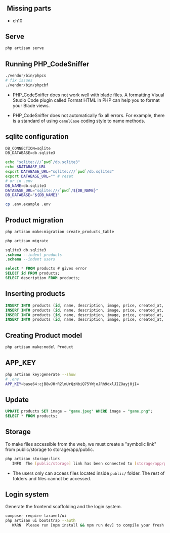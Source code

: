 #

##  Missing parts

* ch10

## Serve

```sh
php artisan serve
```

## Running PHP_CodeSniffer

```sh
./vendor/bin/phpcs
# fix issues
./vendor/bin/phpcbf
```

* PHP_CodeSniffer does not work well with blade files. A formatting Visual Studio Code plugin called Format HTML in PHP can help you to format your Blade views.

* PHP_CodeSniffer does not automatically fix all errors. For example, there is a standard of using `camelCase` coding style to name methods.

## sqlite configuration

```txt
DB_CONNECTION=sqlite
DB_DATABASE=db.sqlite3
```

```sh
echo "sqlite:///`pwd`/db.sqlite3"
echo $DATABASE_URL
export DATABASE_URL="sqlite:///`pwd`/db.sqlite3"
export DATABASE_URL="" # reset
# or in .env
DB_NAME=db.sqlite3
DATABASE_URL="sqlite:///`pwd`/${DB_NAME}"
DB_DATABASE="${DB_NAME}"
```

```sh
cp .env.example .env
```

## Product migration

```sh
php artisan make:migration create_products_table
```

```sh
php artisan migrate
```

```sql
sqlite3 db.sqlite3
.schema --indent products
.schema --indent users

select * FROM products # gives error
SELECT id FROM products;
SELECT description FROM products;
```

## Inserting products

```sql
INSERT INTO products (id, name, description, image, price, created_at, updated_at) VALUES (NULL, 'TV', 'Best TV', 'game.png', '1000', '2021-10-01 00:00:00', '2021-10-01 00:00:00');
INSERT INTO products (id, name, description, image, price, created_at, updated_at) VALUES (NULL, 'iPhone', 'Best iPhone', 'safe.png', '999', '2021-10- 01 00:00:00', '2021-10-01 00:00:00');
INSERT INTO products (id, name, description, image, price, created_at, updated_at) VALUES (NULL, 'Chromecast', 'Best Chromecast', 'submarine.png', '30', '2021-10-01 00:00:00', '2021-10-01 00:00:00');
INSERT INTO products (id, name, description, image, price, created_at, updated_at) VALUES (NULL, 'Glasses', 'Best Glasses', 'game.png', '100', '2021- 10-01 00:00:00', '2021-10-01 00:00:00');
```

## Creating Product model

```sh
php artisan make:model Product
```

## APP_KEY

```sh
php artisan key:generate --show
# .env
APP_KEY=base64:cjB8wJHrR2lmUrQzNbiQ75YWjoJRh9dxlJIZOayj0jI=
```

## Update

```sql
UPDATE products SET image = "game.jpeg" WHERE image = "game.png";
SELECT * FROM products;
```

## Storage

To make files accessible from the web, we must create a "symbolic link" from public/storage to storage/app/public.

```sh
php artisan storage:link
   INFO  The [public/storage] link has been connected to [storage/app/public].  
```

* The users only can access files located inside `public/` folder. The rest of folders and files cannot be accessed.

## Login system

Generate the frontend scaffolding and the login system.

```sh
composer require laravel/ui
php artisan ui bootstrap --auth
   WARN  Please run [npm install && npm run dev] to compile your fresh scaffolding.  
```
